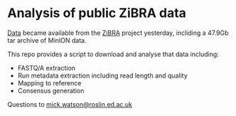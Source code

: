 # Analysis of public ZiBRA data

[Data](http://zibraproject.github.io/data/) became available from the [ZiBRA](http://zibraproject.github.io/) project yesterday, incliding a 47.9Gb tar archive of MinION data.

This repo provides a script to download and analyse that data including:

* FASTQ/A extraction
* Run metadata extraction including read length and quality
* Mapping to reference
* Consensus generation

Questions to mick.watson@roslin.ed.ac.uk
